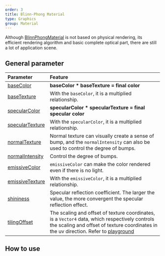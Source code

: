 ```yaml
---
order: 3
title: Blinn-Phong Material
type: Graphics
group: Material
---
```


Although [BlinnPhongMaterial](${api}core/BlinnPhongMaterial) is not based on physical rendering, its efficient rendering algorithm and basic complete optical part, there are still a lot of application scene.

## General parameter

| Parameter | Feature |
| :-- | :-- |
| [baseColor](${api}core/BlinnPhongMaterial#baseColor) | **baseColor \* baseTexture = final color** |
| [baseTexture](${api}core/BlinnPhongMaterial#baseTexture) | With the `baseColor`, it is a multiplied relationship. |
| [specularColor](${api}core/BlinnPhongMaterial#specularColor) | **specularColor \* specularTexture = final specular color** |
| [specularTexture](${api}core/BlinnPhongMaterial#specularTexture) | With the `specularColor`, it is a multiplied relationship. |
| [normalTexture](${api}core/BlinnPhongMaterial#normalTexture) | Normal texture can visually create a sense of bump, and the `normalIntensity` can also be used to control the degree of bumps. |
| [normalIntensity ](${api}core/BlinnPhongMaterial#normalIntensity) | Control the degree of bumps. |
| [emissiveColor](${api}core/BlinnPhongMaterial#emissiveColor) | `emissiveColor` can make the color rendered even if there is no light. |
| [emissiveTexture](${api}core/BlinnPhongMaterial#emissiveTexture) | With the `emissiveColor`, it is a multiplied relationship. |
| [shininess](${api}core/BlinnPhongMaterial#shininess) | Specular reflection coefficient. The larger the value, the more convergent the specular reflection effect. |
| [tilingOffset](${api}core/BlinnPhongMaterial#tilingOffset) | The scaling and offset of texture coordinates, is a `Vector4` data, which respectively controls the scaling and offset of texture coordinates in the uv direction. Refer to [playground](${examples}tiling-offset) |

## How to use

<playground src="blinn-phong.ts"></playground>